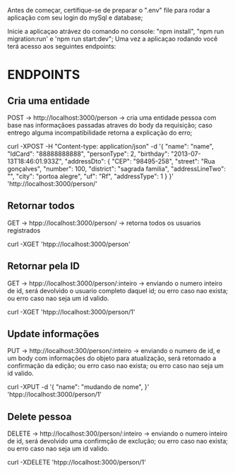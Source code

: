 Antes de começar, certifique-se de preparar o ".env" file para rodar a aplicação com seu login do mySql e database;

Inicie a aplicaçao atrávez do comando no console: "npm install", "npm run migration:run' e 'npm run start:dev";
Uma vez a aplicaçao rodando você terá acesso aos seguintes endpoints:

# ENDPOINTS

## Cria uma entidade
POST -> http://localhost:3000/person -> cria uma entidade pessoa com base nas informaçãoes passadas atraves do body da requisição; caso entrego alguma incompatibilidade retorna a explicação do erro;

curl -XPOST -H "Content-type: application/json" -d '{ "name": "name", "IdCard": "88888888888", "personType": 2, "birthday": "2013-07-13T18:46:01.933Z", "addressDto": { "CEP": "98495-258", "street": "Rua gonçalves", "number": 100, "district": "sagrada familia", "addressLineTwo": "", "city": "portoa alegre", "uf": "Rf", "addressType": 1 } }' 'http://localhost:3000/person/'


## Retornar todos
GET -> htpp://localhost:3000/person/ -> retorna todos os usuarios registrados

curl -XGET 'htpp://localhost:3000/person'

## Retornar pela ID
GET -> htpp://localhost:3000/person/:inteiro -> enviando o numero inteiro de id, será devolvido o usuario completo daquel id; ou erro caso nao exista; ou erro caso nao seja um id valido.

curl -XGET 'htpp://localhost:3000/person/1'

## Update informações
PUT -> http://localhost:300/person/:inteiro -> enviando o numero de id, e um body com informações do objeto para atualização, será retornado a confirmação da edição; ou erro caso nao exista; ou erro caso nao seja um id valido.

curl -XPUT -d '{ "name": "mudando de nome", }' 'htpp://localhost:3000/person/1'

## Delete pessoa
DELETE -> http://localhost:300/person/:inteiro -> enviando o numero inteiro de id, será devolvido uma confirmção de exclução; ou erro caso nao exista; ou erro caso nao seja um id valido.

curl -XDELETE 'htpp://localhost:3000/person/1'
